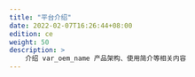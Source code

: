 ```yaml
---
title: "平台介绍"
date: 2022-02-07T16:26:44+08:00
edition: ce
weight: 50
description: >
    介绍 var_oem_name 产品架构、使用简介等相关内容
---
```


